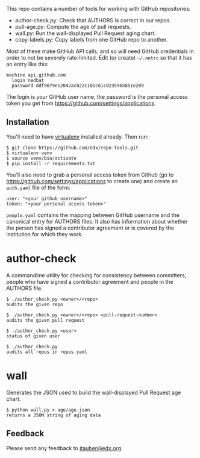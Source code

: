 This repo contains a number of tools for working with GitHub repositories:

 * author-check.py: Check that AUTHORS is correct in our repos.
 * pull-age.py: Compute the age of pull requests.
 * wall.py: Run the wall-displayed Pull Request aging chart.
 * copy-labels.py: Copy labels from one GitHub repo to another.

Most of these make GitHub API calls, and so will need GitHub credentials in
order to not be severely rate-limited.  Edit (or create) `~/.netrc` so that it
has an entry like this:

    machine api.github.com
      login nedbat
      password ddf9079e12042ac022c101c61c0235965851e209
 
The login is your GitHub user name, the password is the personal access token
you get from <https://github.com/settings/applications>.

## Installation

You'll need to have [virtualenv](http://www.virtualenv.org) installed already.
Then run:

    $ git clone https://github.com/edx/repo-tools.git
    $ virtualenv venv
    $ source venv/bin/activate
    $ pip install -r requirements.txt

You'll also need to grab a personal access token from Github (go to
<https://github.com/settings/applications> to create one) and create an
`auth.yaml` file of the form:

    user: "<your github username>"
    token: "<your personal access token>"

`people.yaml` contains the mapping between GitHub username and the canonical
entry for AUTHORS files. It also has information about whether the person has
signed a contributor agreement or is covered by the institution for which they work.

# author-check

A commandline utility for checking for consistency between committers,
people who have signed a contributor agreement and people in the AUTHORS
file.

    $ ./author_check.py <owner>/<repo>
    audits the given repo
    
    $ ./author_check.py <owner>/<repo> <pull-request-number>
    audits the given pull request
    
    $ ./author_check.py <user>
    status of given user
    
    $ ./author_check.py
    audits all repos in repos.yaml

# wall

Generates the JSON used to build the wall-displayed Pull Request age chart.

    $ python wall.py > age/age.json
    returns a JSON string of aging data

## Feedback

Please send any feedback to <jtauber@edx.org>.
